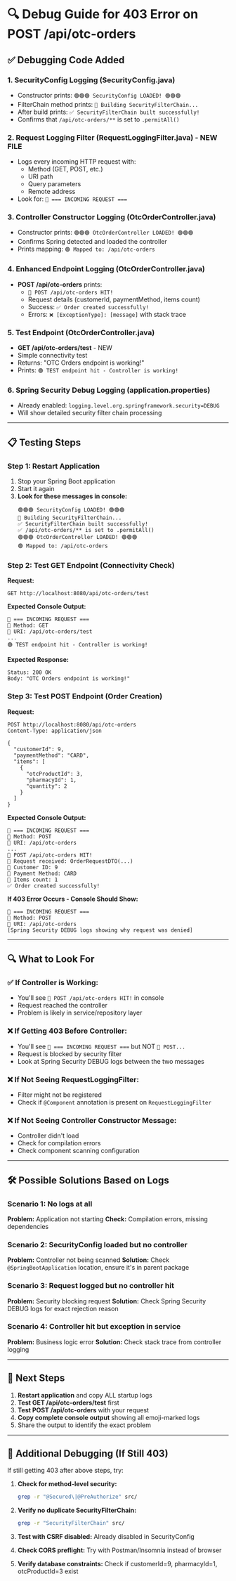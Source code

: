 # 🔍 Debug Guide for 403 Error on POST /api/otc-orders

## ✅ Debugging Code Added

### 1. SecurityConfig Logging (SecurityConfig.java)
- Constructor prints: `🟢🟢🟢 SecurityConfig LOADED! 🟢🟢🟢`
- FilterChain method prints: `🔧 Building SecurityFilterChain...`
- After build prints: `✅ SecurityFilterChain built successfully!`
- Confirms that `/api/otc-orders/**` is set to `.permitAll()`

### 2. Request Logging Filter (RequestLoggingFilter.java) - NEW FILE
- Logs every incoming HTTP request with:
  - Method (GET, POST, etc.)
  - URI path
  - Query parameters
  - Remote address
- Look for: `📨 === INCOMING REQUEST ===`

### 3. Controller Constructor Logging (OtcOrderController.java)
- Constructor prints: `🟢🟢🟢 OtcOrderController LOADED! 🟢🟢🟢`
- Confirms Spring detected and loaded the controller
- Prints mapping: `🟢 Mapped to: /api/otc-orders`

### 4. Enhanced Endpoint Logging (OtcOrderController.java)
- **POST /api/otc-orders** prints:
  - `🔵 POST /api/otc-orders HIT!`
  - Request details (customerId, paymentMethod, items count)
  - Success: `✅ Order created successfully!`
  - Errors: `❌ [ExceptionType]: [message]` with stack trace

### 5. Test Endpoint (OtcOrderController.java)
- **GET /api/otc-orders/test** - NEW
- Simple connectivity test
- Returns: "OTC Orders endpoint is working!"
- Prints: `🟢 TEST endpoint hit - Controller is working!`

### 6. Spring Security Debug Logging (application.properties)
- Already enabled: `logging.level.org.springframework.security=DEBUG`
- Will show detailed security filter chain processing

---

## 📋 Testing Steps

### Step 1: Restart Application
1. Stop your Spring Boot application
2. Start it again
3. **Look for these messages in console:**
   ```
   🟢🟢🟢 SecurityConfig LOADED! 🟢🟢🟢
   🔧 Building SecurityFilterChain...
   ✅ SecurityFilterChain built successfully!
   ✅ /api/otc-orders/** is set to .permitAll()
   🟢🟢🟢 OtcOrderController LOADED! 🟢🟢🟢
   🟢 Mapped to: /api/otc-orders
   ```

### Step 2: Test GET Endpoint (Connectivity Check)
**Request:**
```http
GET http://localhost:8080/api/otc-orders/test
```

**Expected Console Output:**
```
📨 === INCOMING REQUEST ===
📨 Method: GET
📨 URI: /api/otc-orders/test
...
🟢 TEST endpoint hit - Controller is working!
```

**Expected Response:**
```
Status: 200 OK
Body: "OTC Orders endpoint is working!"
```

### Step 3: Test POST Endpoint (Order Creation)
**Request:**
```http
POST http://localhost:8080/api/otc-orders
Content-Type: application/json

{
  "customerId": 9,
  "paymentMethod": "CARD",
  "items": [
    {
      "otcProductId": 3,
      "pharmacyId": 1,
      "quantity": 2
    }
  ]
}
```

**Expected Console Output:**
```
📨 === INCOMING REQUEST ===
📨 Method: POST
📨 URI: /api/otc-orders
...
🔵 POST /api/otc-orders HIT!
🔵 Request received: OrderRequestDTO(...)
🔵 Customer ID: 9
🔵 Payment Method: CARD
🔵 Items count: 1
✅ Order created successfully!
```

**If 403 Error Occurs - Console Should Show:**
```
📨 === INCOMING REQUEST ===
📨 Method: POST
📨 URI: /api/otc-orders
[Spring Security DEBUG logs showing why request was denied]
```

---

## 🔍 What to Look For

### ✅ If Controller is Working:
- You'll see `🔵 POST /api/otc-orders HIT!` in console
- Request reached the controller
- Problem is likely in service/repository layer

### ❌ If Getting 403 Before Controller:
- You'll see `📨 === INCOMING REQUEST ===` but NOT `🔵 POST...`
- Request is blocked by security filter
- Look at Spring Security DEBUG logs between the two messages

### ❌ If Not Seeing RequestLoggingFilter:
- Filter might not be registered
- Check if `@Component` annotation is present on `RequestLoggingFilter`

### ❌ If Not Seeing Controller Constructor Message:
- Controller didn't load
- Check for compilation errors
- Check component scanning configuration

---

## 🛠️ Possible Solutions Based on Logs

### Scenario 1: No logs at all
**Problem:** Application not starting
**Check:** Compilation errors, missing dependencies

### Scenario 2: SecurityConfig loaded but no controller
**Problem:** Controller not being scanned
**Solution:** Check `@SpringBootApplication` location, ensure it's in parent package

### Scenario 3: Request logged but no controller hit
**Problem:** Security blocking request
**Solution:** Check Spring Security DEBUG logs for exact rejection reason

### Scenario 4: Controller hit but exception in service
**Problem:** Business logic error
**Solution:** Check stack trace from controller logging

---

## 📝 Next Steps

1. **Restart application** and copy ALL startup logs
2. **Test GET /api/otc-orders/test** first
3. **Test POST /api/otc-orders** with your request
4. **Copy complete console output** showing all emoji-marked logs
5. Share the output to identify the exact problem

---

## 🔧 Additional Debugging (If Still 403)

If still getting 403 after above steps, try:

1. **Check for method-level security:**
   ```bash
   grep -r "@Secured\|@PreAuthorize" src/
   ```

2. **Verify no duplicate SecurityFilterChain:**
   ```bash
   grep -r "SecurityFilterChain" src/
   ```

3. **Test with CSRF disabled:**
   Already disabled in SecurityConfig

4. **Check CORS preflight:**
   Try with Postman/Insomnia instead of browser

5. **Verify database constraints:**
   Check if customerId=9, pharmacyId=1, otcProductId=3 exist
